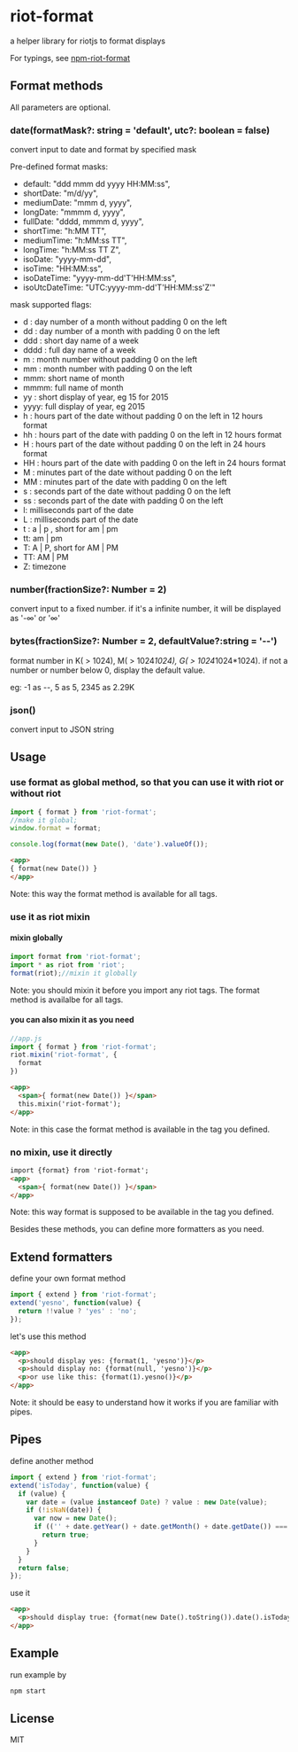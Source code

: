# riot-format

a helper library for riotjs to format displays

For typings, see [npm-riot-format](https://github.com/Joylei/npm-riot-format.git)

## Format methods

All parameters are optional.

### date(formatMask?: string = 'default', utc?: boolean = false)

convert input to date and format by specified mask

Pre-defined format masks:

- default: "ddd mmm dd yyyy HH:MM:ss",
- shortDate: "m/d/yy",
- mediumDate: "mmm d, yyyy",
- longDate: "mmmm d, yyyy",
- fullDate: "dddd, mmmm d, yyyy",
- shortTime: "h:MM TT",
- mediumTime: "h:MM:ss TT",
- longTime: "h:MM:ss TT Z",
- isoDate: "yyyy-mm-dd",
- isoTime: "HH:MM:ss",
- isoDateTime: "yyyy-mm-dd'T'HH:MM:ss",
- isoUtcDateTime: "UTC:yyyy-mm-dd'T'HH:MM:ss'Z'"

mask supported flags:

- d : day number of a month without padding 0 on the left
- dd : day number of a month with padding 0 on the left
- ddd : short day name of a week
- dddd : full day name of a week
- m : month number without padding 0 on the left
- mm : month number with padding 0 on the left
- mmm: short name of month
- mmmm: full name of month
- yy : short display of year, eg 15 for 2015
- yyyy: full display of year, eg 2015
- h : hours part of the date without padding 0 on the left in 12 hours format
- hh : hours part of the date with padding 0 on the left in 12 hours format
- H : hours part of the date without padding 0 on the left in 24 hours format
- HH : hours part of the date with padding 0 on the left in 24 hours format
- M : minutes part of the date without padding 0 on the left
- MM : minutes part of the date with padding 0 on the left
- s : seconds part of the date without padding 0 on the left
- ss : seconds part of the date with padding 0 on the left
- l: milliseconds part of the date
- L : milliseconds part of the date
- t : a | p , short for am | pm
- tt: am | pm
- T: A | P, short for AM | PM
- TT: AM | PM
- Z: timezone

### number(fractionSize?: Number = 2)

convert input to a fixed number.
if it's a infinite number, it will be displayed as '-∞' or '∞'

### bytes(fractionSize?: Number = 2, defaultValue?:string = '--')

format number in K( > 1024), M( > 1024*1024), G( > 1024*1024*1024).
if not a number or number below 0, display the default value.

eg: -1 as --, 5 as 5, 2345 as 2.29K

### json()

convert input to JSON string

## Usage

### use format as global method, so that you can use it with riot or without riot

```js
import { format } from 'riot-format';
//make it global;
window.format = format;

console.log(format(new Date(), 'date').valueOf());
```

```html
<app>
{ format(new Date()) }
</app>
```

Note: this way the format method is available for all tags.

### use it as riot mixin

#### mixin globally

```js
import format from 'riot-format';
import * as riot from 'riot';
format(riot);//mixin it globally
```

Note: you should mixin it before you import any riot tags. The format method is availalbe for all tags.

#### you can also mixin it as you need

```js
//app.js
import { format } from 'riot-format';
riot.mixin('riot-format', {
  format
})
```

```html
<app>
  <span>{ format(new Date()) }</span>
  this.mixin('riot-format');
</app>
```

Note: in this case the format method is available in the tag you defined.

### no mixin, use it directly

```html
import {format} from 'riot-format';
<app>
  <span>{ format(new Date()) }</span>
</app>
```

Note: this way format is supposed to be available in the tag you defined.

Besides these  methods, you can define more formatters as you need.

## Extend formatters

define your own format method

```js
import { extend } from 'riot-format';
extend('yesno', function(value) {
  return !!value ? 'yes' : 'no';
});
```

let's use this method

```html
<app>
  <p>should display yes: {format(1, 'yesno')}</p>
  <p>should display no: {format(null, 'yesno')}</p>
  <p>or use like this: {format(1).yesno()}</p>
</app>
```

Note: it should be easy to understand how it works if you are familiar with pipes.

## Pipes

define another method

```js
import { extend } from 'riot-format';
extend('isToday', function(value) {
  if (value) {
    var date = (value instanceof Date) ? value : new Date(value);
    if (!isNaN(date)) {
      var now = new Date();
      if (('' + date.getYear() + date.getMonth() + date.getDate()) === ('' + now.getYear() + now.getMonth() + now.getDate())) {
        return true;
      }
    }
  }
  return false;
});
```

use it

```html
<app>
  <p>should display true: {format(new Date().toString()).date().isToday()}</p>
</app>
```

## Example

run example by

```sh
npm start
```

## License

MIT